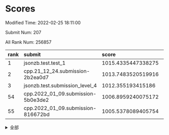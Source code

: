 # Scores

Modified Time: 2022-02-25 18:11:00

Submit Num: 207

All Rank Num: 256857

| rank |               submit               |       score        |       sigma        | pk_num |
| :--- | :--------------------------------- | :----------------- | :----------------- | :----- |
| 1    | jsonzb.test.test_1                 | 1015.4335447338275 | 0.8884232064019835 | 4964   |
| 2    | cpp.21_12_24.submission-2b2ea0d7   | 1013.7483520519916 | 0.8199556763349084 | 4964   |
| 3    | jsonzb.test.submission_level_4     | 1012.355193415186  | 0.8109379752641092 | 4961   |
| 54   | cpp.2022_01_09.submission-5b0e3de2 | 1006.8959240075172 | 0.7169633538754846 | 4963   |
| 55   | cpp.2022_01_09.submission-816672bd | 1005.5378089405754 | 0.7171545032175649 | 4966   |


<details>
<summary>全部</summary>

| rank |                 submit                 |       score        |       sigma        | pk_num |
| :--- | :------------------------------------- | :----------------- | :----------------- | :----- |
| 1    | jsonzb.test.test_1                     | 1015.4335447338275 | 0.8884232064019835 | 4964   |
| 2    | cpp.21_12_24.submission-2b2ea0d7       | 1013.7483520519916 | 0.8199556763349084 | 4964   |
| 3    | jsonzb.test.submission_level_4         | 1012.355193415186  | 0.8109379752641092 | 4961   |
| 4    | gobigger.level_3.submission_level_3_8  | 1011.7112134930858 | 0.7593558549378423 | 4968   |
| 5    | gobigger.level_3.submission_level_3_24 | 1011.6650319042622 | 0.774246732915324  | 4965   |
| 6    | gobigger.level_3.submission_level_3_31 | 1011.1445060915293 | 0.7694324896468162 | 4959   |
| 7    | gobigger.level_3.submission_level_3_5  | 1011.071937745434  | 0.7704725197964807 | 4965   |
| 8    | gobigger.level_3.submission_level_3_38 | 1010.9599390020559 | 0.7688002140707485 | 4965   |
| 9    | gobigger.level_3.submission_level_3_13 | 1010.9242281888689 | 0.7594765501049565 | 4963   |
| 10   | gobigger.level_3.submission_level_3_4  | 1010.8106444224848 | 0.7612314055965562 | 4962   |
| 11   | gobigger.level_3.submission_level_3_12 | 1010.8092423131379 | 0.7629449180412823 | 4961   |
| 12   | gobigger.level_3.submission_level_3_20 | 1010.7082729702704 | 0.7611615274650606 | 4961   |
| 13   | gobigger.level_3.submission_level_3_27 | 1010.6646986720793 | 0.7802908932857878 | 4964   |
| 14   | gobigger.level_3.submission_level_3_10 | 1010.6428751056981 | 0.7600221514198917 | 4966   |
| 15   | gobigger.level_3.submission_level_3_44 | 1010.6134859639508 | 0.7720416466926436 | 4966   |
| 16   | gobigger.level_3.submission_level_3_35 | 1010.5628881693568 | 0.7557098100101287 | 4964   |
| 17   | gobigger.level_3.submission_level_3_39 | 1010.5356158840682 | 0.7689686573443791 | 4964   |
| 18   | gobigger.level_3.submission_level_3_30 | 1010.4952708987857 | 0.7587773980633996 | 4963   |
| 19   | gobigger.level_3.submission_level_3_0  | 1010.4059724093447 | 0.7558529176831182 | 4964   |
| 20   | gobigger.level_3.submission_level_3_29 | 1010.3910109406356 | 0.7550024981544462 | 4965   |
| 21   | gobigger.level_3.submission_level_3_49 | 1010.3138808791707 | 0.7588044086326459 | 4963   |
| 22   | gobigger.level_3.submission_level_3_9  | 1010.3074232563632 | 0.755170934399325  | 4966   |
| 23   | gobigger.level_3.submission_level_3_6  | 1010.293334015025  | 0.7616076049783403 | 4961   |
| 24   | gobigger.level_3.submission_level_3_41 | 1010.2574775694658 | 0.751517982595579  | 4962   |
| 25   | gobigger.level_3.submission_level_3_32 | 1010.1867527552761 | 0.7644920152159393 | 4960   |
| 26   | gobigger.level_3.submission_level_3_45 | 1010.1221534769676 | 0.7607198843058591 | 4964   |
| 27   | gobigger.level_3.submission_level_3_33 | 1010.1118170570334 | 0.7542736990510642 | 4966   |
| 28   | gobigger.level_3.submission_level_3_48 | 1010.0964640679567 | 0.7531288337686798 | 4961   |
| 29   | gobigger.level_3.submission_level_3_37 | 1010.061586158932  | 0.7643879931739577 | 4959   |
| 30   | gobigger.level_3.submission_level_3_47 | 1009.9941174484829 | 0.7719654869543181 | 4963   |
| 31   | gobigger.level_3.submission_level_3_23 | 1009.9445176707635 | 0.7560741113817133 | 4963   |
| 32   | gobigger.level_3.submission_level_3_17 | 1009.902626022766  | 0.7613938360018813 | 4964   |
| 33   | gobigger.level_3.submission_level_3_26 | 1009.8255031041693 | 0.7407749767850274 | 4962   |
| 34   | gobigger.level_3.submission_level_3_25 | 1009.6956387837806 | 0.7549665732770379 | 4962   |
| 35   | gobigger.level_3.submission_level_3_18 | 1009.6771499748321 | 0.7642715567159867 | 4967   |
| 36   | gobigger.level_3.submission_level_3_3  | 1009.6659884473103 | 0.7707814844114771 | 4961   |
| 37   | gobigger.level_3.submission_level_3_14 | 1009.498061692973  | 0.7587680942554004 | 4965   |
| 38   | gobigger.level_3.submission_level_3_19 | 1009.4536390147842 | 0.7552608214641607 | 4962   |
| 39   | gobigger.level_3.submission_level_3_21 | 1009.4157538479528 | 0.7555396952769204 | 4969   |
| 40   | gobigger.level_3.submission_level_3_34 | 1009.414613916915  | 0.7505600508637587 | 4960   |
| 41   | gobigger.level_3.submission_level_3_28 | 1009.4140374903242 | 0.7565312589579599 | 4967   |
| 42   | gobigger.level_3.submission_level_3_22 | 1009.405573434657  | 0.7516275821148245 | 4965   |
| 43   | gobigger.level_3.submission_level_3_2  | 1009.3934630227733 | 0.7553681183076704 | 4962   |
| 44   | gobigger.level_3.submission_level_3_36 | 1009.3751993138349 | 0.7470969045006504 | 4966   |
| 45   | gobigger.level_3.submission_level_3_43 | 1009.203273758075  | 0.7465293303955697 | 4965   |
| 46   | gobigger.level_3.submission_level_3_1  | 1009.1957056917863 | 0.7421891787306453 | 4966   |
| 47   | gobigger.level_3.submission_level_3_11 | 1009.0919481833181 | 0.7472949808869279 | 4968   |
| 48   | gobigger.level_3.submission_level_3_7  | 1008.9346483257704 | 0.7465157480138706 | 4964   |
| 49   | gobigger.level_3.submission_level_3_40 | 1008.843418958963  | 0.7436047623945333 | 4968   |
| 50   | gobigger.level_3.submission_level_3_46 | 1008.6235704020484 | 0.7467164536578138 | 4965   |
| 51   | gobigger.level_3.submission_level_3_42 | 1008.4203380016477 | 0.7449398461306931 | 4962   |
| 52   | gobigger.level_3.submission_level_3_15 | 1008.3403568125855 | 0.7348238269917573 | 4970   |
| 53   | gobigger.level_3.submission_level_3_16 | 1008.2979145253518 | 0.7485090180375303 | 4964   |
| 54   | cpp.2022_01_09.submission-5b0e3de2     | 1006.8959240075172 | 0.7169633538754846 | 4963   |
| 55   | cpp.2022_01_09.submission-816672bd     | 1005.5378089405754 | 0.7171545032175649 | 4966   |
| 56   | gobigger.level_1.submission_level_1_1  | 1005.1967197276335 | 0.7426871655842796 | 4965   |
| 57   | gobigger.level_1.submission_level_1_47 | 1004.90532406315   | 0.721462054538645  | 4959   |
| 58   | gobigger.level_1.submission_level_1_24 | 1004.5073278228442 | 0.7166851299292626 | 4967   |
| 59   | gobigger.level_1.submission_level_1_37 | 1004.4774774343218 | 0.7227736185042088 | 4963   |
| 60   | gobigger.level_1.submission_level_1_5  | 1004.4549901260109 | 0.7166867030372547 | 4967   |
| 61   | gobigger.level_1.submission_level_1_10 | 1004.4199133490976 | 0.7278342088771463 | 4962   |
| 62   | gobigger.level_1.submission_level_1_27 | 1004.1856143593221 | 0.7103506990165366 | 4965   |
| 63   | gobigger.level_1.submission_level_1_49 | 1004.0796713887761 | 0.7211792762396007 | 4964   |
| 64   | gobigger.level_1.submission_level_1_13 | 1003.9877480949663 | 0.7037408663749922 | 4965   |
| 65   | gobigger.level_1.submission_level_1_4  | 1003.9871294841172 | 0.7313350324510206 | 4964   |
| 66   | gobigger.level_1.submission_level_1_45 | 1003.906877723278  | 0.7242184280351021 | 4963   |
| 67   | gobigger.level_1.submission_level_1_35 | 1003.9031548047467 | 0.7232304458402434 | 4963   |
| 68   | gobigger.level_1.submission_level_1_31 | 1003.8895070979953 | 0.7028923106985965 | 4964   |
| 69   | gobigger.level_1.submission_level_1_12 | 1003.7682533070056 | 0.7125847740048208 | 4966   |
| 70   | gobigger.level_1.submission_level_1_22 | 1003.7414557382701 | 0.7179960205606476 | 4961   |
| 71   | gobigger.level_1.submission_level_1_19 | 1003.675221252484  | 0.7140319574989712 | 4962   |
| 72   | gobigger.level_1.submission_level_1_32 | 1003.6389906873601 | 0.7232790780591416 | 4963   |
| 73   | gobigger.level_1.submission_level_1_14 | 1003.5772048955318 | 0.7209055367399896 | 4966   |
| 74   | gobigger.level_1.submission_level_1_46 | 1003.5548585448611 | 0.7184281093372689 | 4964   |
| 75   | gobigger.level_1.submission_level_1_16 | 1003.4958433738861 | 0.7177162324924855 | 4964   |
| 76   | gobigger.level_1.submission_level_1_43 | 1003.4453865995752 | 0.7199605260219881 | 4963   |
| 77   | gobigger.level_1.submission_level_1_17 | 1003.4140477023857 | 0.7367706065035415 | 4965   |
| 78   | gobigger.level_1.submission_level_1_36 | 1003.4009599501808 | 0.7282073580997082 | 4961   |
| 79   | gobigger.level_1.submission_level_1_6  | 1003.351620993894  | 0.7207588067269025 | 4966   |
| 80   | gobigger.level_1.submission_level_1_40 | 1003.2710096735357 | 0.7237230561669468 | 4964   |
| 81   | gobigger.level_1.submission_level_1_23 | 1003.2507282931298 | 0.722305013905024  | 4969   |
| 82   | gobigger.level_1.submission_level_1_33 | 1003.188974206027  | 0.7046180882465717 | 4962   |
| 83   | gobigger.level_1.submission_level_1_38 | 1003.0823166037391 | 0.7219854602894387 | 4959   |
| 84   | gobigger.level_1.submission_level_1_42 | 1002.9941341586904 | 0.7241004622098521 | 4961   |
| 85   | gobigger.level_1.submission_level_1_11 | 1002.977019945717  | 0.73921026475056   | 4960   |
| 86   | gobigger.level_1.submission_level_1_20 | 1002.9416156683753 | 0.712982290768848  | 4962   |
| 87   | gobigger.level_1.submission_level_1_26 | 1002.8289146258103 | 0.7161145857239913 | 4967   |
| 88   | gobigger.level_1.submission_level_1_25 | 1002.7972391944907 | 0.7059752420167185 | 4963   |
| 89   | gobigger.level_1.submission_level_1_48 | 1002.7827397802574 | 0.7144282925916623 | 4960   |
| 90   | gobigger.level_1.submission_level_1_39 | 1002.7381961475002 | 0.7286856843136753 | 4963   |
| 91   | gobigger.level_1.submission_level_1_0  | 1002.6953150737564 | 0.7084271174901474 | 4964   |
| 92   | gobigger.level_1.submission_level_1_7  | 1002.6017720622361 | 0.7102546383138588 | 4961   |
| 93   | gobigger.level_1.submission_level_1_2  | 1002.5481975871255 | 0.7072340972887705 | 4966   |
| 94   | gobigger.level_1.submission_level_1_34 | 1002.4742223988277 | 0.7205541274551934 | 4963   |
| 95   | gobigger.level_1.submission_level_1_29 | 1002.4656103422006 | 0.7177801509103694 | 4970   |
| 96   | gobigger.level_1.submission_level_1_28 | 1002.4582724412829 | 0.7182681006352039 | 4964   |
| 97   | gobigger.level_1.submission_level_1_44 | 1002.3945281495387 | 0.7103594675842833 | 4961   |
| 98   | gobigger.level_1.submission_level_1_18 | 1002.3921680570038 | 0.7145614760068645 | 4967   |
| 99   | gobigger.level_1.submission_level_1_9  | 1002.3400557812141 | 0.7178494217303618 | 4963   |
| 100  | gobigger.level_1.submission_level_1_15 | 1002.338788413502  | 0.7166935225676523 | 4963   |
| 101  | gobigger.level_1.submission_level_1_3  | 1002.2576483025388 | 0.7215023612042841 | 4961   |
| 102  | gobigger.level_1.submission_level_1_30 | 1002.1838799854503 | 0.7152840639919551 | 4961   |
| 103  | gobigger.level_1.submission_level_1_21 | 1002.0947923278147 | 0.7206821094252547 | 4965   |
| 104  | gobigger.level_1.submission_level_1_41 | 1001.8611543056594 | 0.7140408740583782 | 4951   |
| 105  | gobigger.level_1.submission_level_1_8  | 1001.7840315389004 | 0.7044939457886474 | 4962   |
| 106  | gobigger.random.submission_random_45   | 998.0861960374923  | 0.7081535538848321 | 4955   |
| 107  | gobigger.random.submission_random_14   | 997.2611596731573  | 0.7182603459661435 | 4963   |
| 108  | gobigger.random.submission_random_10   | 997.1895704234392  | 0.7126921743698086 | 4964   |
| 109  | gobigger.random.submission_random_2    | 996.9166597736146  | 0.7108646637482433 | 4963   |
| 110  | gobigger.random.submission_random_19   | 996.9098386800582  | 0.7096851942721673 | 4962   |
| 111  | gobigger.random.submission_random_18   | 996.888915292564   | 0.707466680059883  | 4971   |
| 112  | gobigger.random.submission_random_3    | 996.8566687353297  | 0.7076307576831726 | 4961   |
| 113  | gobigger.random.submission_random_49   | 996.7547777886476  | 0.7120700459694717 | 4961   |
| 114  | gobigger.random.submission_random_32   | 996.7114472033431  | 0.7137220611115419 | 4960   |
| 115  | gobigger.random.submission_random_48   | 996.6464114154425  | 0.7142446772971853 | 4966   |
| 116  | gobigger.random.submission_random_12   | 996.5517113987055  | 0.7050570395457141 | 4963   |
| 117  | gobigger.random.submission_random_42   | 996.452275188634   | 0.6983101078562621 | 4962   |
| 118  | gobigger.random.submission_random_28   | 996.4246001734255  | 0.7118399154120871 | 4963   |
| 119  | gobigger.random.submission_random_8    | 996.3435933706187  | 0.7114707847260824 | 4964   |
| 120  | gobigger.random.submission_random_47   | 996.2883485220924  | 0.7058676655700081 | 4970   |
| 121  | gobigger.random.submission_random_41   | 996.2807970739942  | 0.7139905150984095 | 4963   |
| 122  | gobigger.random.submission_random_15   | 996.2291718777788  | 0.7122118881542417 | 4965   |
| 123  | gobigger.random.submission_random_36   | 996.2208589303171  | 0.7159432003690056 | 4965   |
| 124  | gobigger.random.submission_random_44   | 996.20732660176    | 0.7135814001508691 | 4961   |
| 125  | gobigger.random.submission_random_11   | 996.1846540373765  | 0.7005621983033279 | 4964   |
| 126  | gobigger.random.submission_random_7    | 996.1557390602954  | 0.7206949026749897 | 4961   |
| 127  | gobigger.random.submission_random_16   | 996.1542156990528  | 0.7126152592419637 | 4964   |
| 128  | gobigger.random.submission_random_39   | 996.0633170465846  | 0.7271368990219419 | 4958   |
| 129  | gobigger.random.submission_random_46   | 995.9831973548063  | 0.7128764274452754 | 4958   |
| 130  | gobigger.random.submission_random_21   | 995.9369621378235  | 0.7168343044796437 | 4968   |
| 131  | gobigger.random.submission_random_29   | 995.9107828023549  | 0.7087717312940757 | 4965   |
| 132  | gobigger.random.submission_random_33   | 995.8778045414473  | 0.7083433738974411 | 4966   |
| 133  | gobigger.random.submission_random_38   | 995.8576489936873  | 0.7255134061433237 | 4966   |
| 134  | gobigger.random.submission_random_43   | 995.8273188068214  | 0.7132898911637613 | 4963   |
| 135  | gobigger.random.submission_random_9    | 995.8081888684106  | 0.7298053028431171 | 4963   |
| 136  | gobigger.random.submission_random_20   | 995.7380728177786  | 0.7138275568527735 | 4966   |
| 137  | gobigger.random.submission_random_31   | 995.7369123337935  | 0.7126847597907673 | 4959   |
| 138  | gobigger.random.submission_random_25   | 995.7046771447817  | 0.7282794396316141 | 4964   |
| 139  | gobigger.random.submission_random_27   | 995.678984719573   | 0.717061877663168  | 4964   |
| 140  | gobigger.random.submission_random_34   | 995.6124347120667  | 0.7261166923168549 | 4961   |
| 141  | gobigger.random.submission_random_6    | 995.5995697124403  | 0.7019864778257812 | 4962   |
| 142  | gobigger.random.submission_random_37   | 995.5263255291777  | 0.7186105845456455 | 4961   |
| 143  | gobigger.random.submission_random_26   | 995.4789601938537  | 0.7156086789260399 | 4965   |
| 144  | gobigger.random.submission_random_23   | 995.4238698289936  | 0.6963902870483664 | 4964   |
| 145  | gobigger.random.submission_random_4    | 995.4199092986408  | 0.7214075774086622 | 4962   |
| 146  | gobigger.random.submission_random_35   | 995.2899438007963  | 0.7144925932513205 | 4964   |
| 147  | gobigger.random.submission_random_1    | 995.217101196926   | 0.7216252735284238 | 4968   |
| 148  | gobigger.random.submission_random_0    | 995.1613338141827  | 0.701109850362482  | 4961   |
| 149  | gobigger.random.submission_random_40   | 995.1517310725244  | 0.7131518741214947 | 4967   |
| 150  | gobigger.random.submission_random_17   | 995.1000577412423  | 0.7095138268008672 | 4961   |
| 151  | gobigger.level_2.submission_level_2_22 | 995.0100224902872  | 0.7262167090320911 | 4965   |
| 152  | gobigger.random.submission_random_5    | 994.8926096791101  | 0.7148717601836091 | 4963   |
| 153  | gobigger.random.submission_random_13   | 994.7958935392905  | 0.7002638851457104 | 4964   |
| 154  | gobigger.random.submission_random_30   | 994.7168941808216  | 0.6986700119921483 | 4959   |
| 155  | gobigger.random.submission_random_22   | 994.6357455124258  | 0.7126505651686464 | 4965   |
| 156  | gobigger.level_2.submission_level_2_28 | 994.4665655734397  | 0.7184960199312663 | 4965   |
| 157  | gobigger.level_2.submission_level_2_23 | 994.2665680956183  | 0.7176490115896074 | 4964   |
| 158  | gobigger.level_2.submission_level_2_36 | 994.2308666977219  | 0.7192820423745154 | 4965   |
| 159  | gobigger.random.submission_random_24   | 994.1760470285082  | 0.7352616072502525 | 4963   |
| 160  | gobigger.level_2.submission_level_2_2  | 994.0323442355229  | 0.7200808582335166 | 4962   |
| 161  | gobigger.level_2.submission_level_2_37 | 993.8782360673574  | 0.7237354282983915 | 4967   |
| 162  | gobigger.level_2.submission_level_2_1  | 993.7123793713941  | 0.7343031265267718 | 4962   |
| 163  | gobigger.level_2.submission_level_2_29 | 993.1627286194495  | 0.7321760039421348 | 4964   |
| 164  | gobigger.level_2.submission_level_2_4  | 993.1468023035952  | 0.7500657313145389 | 4961   |
| 165  | gobigger.level_2.submission_level_2_46 | 993.0636379255014  | 0.7595071723317719 | 4964   |
| 166  | gobigger.level_2.submission_level_2_32 | 992.9297409368049  | 0.7320214635127628 | 4965   |
| 167  | gobigger.level_2.submission_level_2_49 | 992.6866720013984  | 0.729100228888603  | 4964   |
| 168  | gobigger.level_2.submission_level_2_48 | 992.6293121008689  | 0.7454443713149674 | 4958   |
| 169  | gobigger.level_2.submission_level_2_12 | 992.6292973532476  | 0.7339869366825997 | 4963   |
| 170  | gobigger.level_2.submission_level_2_40 | 992.5959815374435  | 0.7609750213770046 | 4963   |
| 171  | gobigger.level_2.submission_level_2_9  | 992.5014241872758  | 0.7486779866559377 | 4963   |
| 172  | gobigger.level_2.submission_level_2_5  | 992.445683844548   | 0.7498803814081613 | 4964   |
| 173  | gobigger.level_2.submission_level_2_0  | 992.3271956322852  | 0.7493004480897243 | 4961   |
| 174  | gobigger.level_2.submission_level_2_42 | 992.2800918280022  | 0.7545063012687918 | 4965   |
| 175  | gobigger.level_2.submission_level_2_33 | 992.255630476022   | 0.7451403975159411 | 4961   |
| 176  | gobigger.level_2.submission_level_2_21 | 992.188215235526   | 0.7618222162938953 | 4963   |
| 177  | gobigger.level_2.submission_level_2_10 | 992.1595275219437  | 0.7521099285174945 | 4961   |
| 178  | gobigger.level_2.submission_level_2_44 | 992.1490800155527  | 0.735720239578177  | 4965   |
| 179  | gobigger.level_2.submission_level_2_25 | 992.1223642803411  | 0.749984339479429  | 4966   |
| 180  | gobigger.level_2.submission_level_2_39 | 992.1009268436281  | 0.7473007223263183 | 4963   |
| 181  | gobigger.level_2.submission_level_2_11 | 992.0781189206758  | 0.7465476504467303 | 4962   |
| 182  | gobigger.level_2.submission_level_2_27 | 992.0121412935508  | 0.7470735438717575 | 4961   |
| 183  | gobigger.level_2.submission_level_2_6  | 991.7753698791137  | 0.7634959105416285 | 4960   |
| 184  | gobigger.level_2.submission_level_2_13 | 991.7618233915025  | 0.754240592375747  | 4966   |
| 185  | gobigger.level_2.submission_level_2_14 | 991.6642910456911  | 0.7582701705648429 | 4968   |
| 186  | gobigger.level_2.submission_level_2_7  | 991.6286058608675  | 0.749565651141349  | 4967   |
| 187  | gobigger.level_2.submission_level_2_20 | 991.6024262468563  | 0.7454478906469267 | 4964   |
| 188  | gobigger.level_2.submission_level_2_8  | 991.5904236727039  | 0.7465354299249869 | 4959   |
| 189  | gobigger.level_2.submission_level_2_35 | 991.5121852075655  | 0.7567877187315294 | 4960   |
| 190  | gobigger.level_2.submission_level_2_16 | 991.4756064175294  | 0.7337782887742244 | 4960   |
| 191  | gobigger.level_2.submission_level_2_34 | 991.2526697333093  | 0.7495610272197452 | 4962   |
| 192  | gobigger.level_2.submission_level_2_26 | 990.9766309259695  | 0.7555392462365337 | 4964   |
| 193  | gobigger.level_2.submission_level_2_18 | 990.7822549256941  | 0.7490394418039864 | 4963   |
| 194  | gobigger.level_2.submission_level_2_45 | 990.718520137859   | 0.7645210642722896 | 4960   |
| 195  | gobigger.level_2.submission_level_2_30 | 990.6463142221515  | 0.7688500737010516 | 4970   |
| 196  | gobigger.level_2.submission_level_2_3  | 990.6091777740634  | 0.769498536610232  | 4963   |
| 197  | gobigger.level_2.submission_level_2_19 | 990.5593042389341  | 0.7833819048322818 | 4963   |
| 198  | gobigger.level_2.submission_level_2_15 | 990.5337658879943  | 0.7664645801927504 | 4963   |
| 199  | gobigger.level_2.submission_level_2_31 | 990.5194048329269  | 0.7511007552083018 | 4969   |
| 200  | gobigger.level_2.submission_level_2_47 | 990.5113981854166  | 0.7635829557956766 | 4963   |
| 201  | gobigger.level_2.submission_level_2_17 | 990.5038289018368  | 0.7909018739827791 | 4961   |
| 202  | gobigger.level_2.submission_level_2_24 | 990.4544311580446  | 0.7605140967796606 | 4966   |
| 203  | gobigger.level_2.submission_level_2_41 | 990.0591032686011  | 0.7798750283791687 | 4962   |
| 204  | gobigger.level_2.submission_level_2_43 | 990.0030634564966  | 0.7536153126045486 | 4963   |
| 205  | gobigger.level_2.submission_level_2_38 | 989.8584141166228  | 0.7742048149877176 | 4962   |
| 206  | gobigger.none.submission_none_1        | 977.5633312051858  | 1.372432474565846  | 4960   |
| 207  | gobigger.none.submission_none_0        | 977.2024949686245  | 1.4112884966820007 | 4966   |

</details>